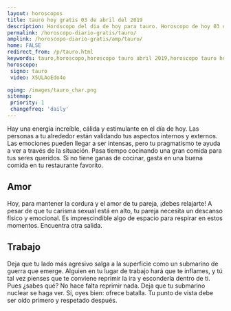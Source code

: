 ```yaml
---
layout: horoscopos
title: tauro hoy gratis 03 de abril del 2019 
description: Horóscopo del dia de hoy para tauro. Horoscopo de hoy 03 de abril del 2019. Las predicciones de amor, trabajo, vida personal gratis.
permalink: /horoscopo-diario-gratis/tauro/
amplink: /horoscopo-diario-gratis/amp/tauro/
home: FALSE
redirect_from: /p/tauro.html
keywords: tauro,horoscopo,horoscopo tauro abril 2019,horoscopo tauro hoy,tarot tauro abril 2019,horoscopo tauro,tarot tauro hoy,horoscopo de hoy,horoscopo diario,tarot del amor,horoscopo de hoy tauro,horoscopo diario del tarot, Horoscopo de hoy tauro 03 de abril del 2019,horóscopo del día,signos zodiacales 2019, el horoscopo de hoy
horoscopo:
 signo: tauro
 video: X5ULAoEdo4o

ogimg: /images/tauro_char.png
sitemap:
 priority: 1
 changefreq: 'daily'
---
```



Hay una energía increíble, cálida y estimulante en el día de hoy. Las personas a tu alrededor están validando tus aspectos internos y externos. Las emociones pueden llegar a ser intensas, pero tu pragmatismo te ayuda a ver a través de la situación. Pasa tiempo cocinando una gran comida para tus seres queridos. Si no tiene ganas de cocinar, gasta en una buena comida en tu restaurante favorito.

## Amor

Hoy, para mantener la cordura y el amor de tu pareja, ¡debes relajarte! A pesar de que tu carisma sexual está en alto, tu pareja necesita un descanso físico y emocional. Es imprescindible algo de espacio para respirar en estos momentos. Encuentra otra salida.

## Trabajo

Deja que tu lado más agresivo salga a la superficie como un submarino de guerra que emerge. Alguien en tu lugar de trabajo hará que te inflames, y tú tal vez pienses que te conviene reprimir la ira y esconderla dentro de ti. Pues ¿sabes qué? No hace falta reprimir nada. Deja que tu submarino nuclear se haga ver. Sí, oyes bien: ofrece batalla. Tu punto de vista debe ser oído primero y respetado después.